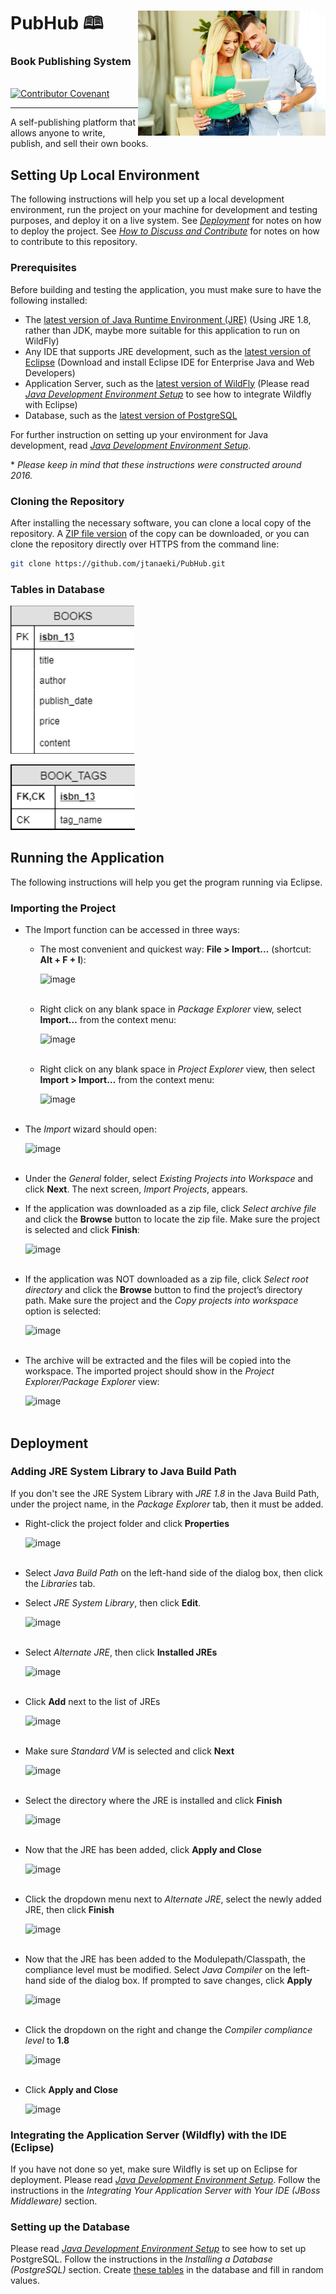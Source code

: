 # PubHub 🕮 <img align="right" width="300" height="200" src="WebContent/resources/imgs/ebook3.jpg">
### Book Publishing System
<br>
<a href="CODE_OF_CONDUCT.md">
    <img alt="Contributor Covenant" src="https://img.shields.io/badge/Contributor%20Covenant-2.0-4baaaa.svg" />
</a>

---

A self-publishing platform that allows anyone to write, publish, and sell their own books.

## Setting Up Local Environment
The following instructions will help you set up a local development environment, run the project on your machine for development and testing purposes, and deploy it on a live system. See [*Deployment*](https://github.com/jtanaeki/PubHub/blob/main/README.md#deployment) for notes on how to deploy the project. See [*How to Discuss and Contribute*](https://github.com/jtanaeki/PubHub#how-to-discuss-and-contribute) for notes on how to contribute to this repository.

### Prerequisites
Before building and testing the application, you must make sure to have the following installed:
- The [latest version of Java Runtime Environment (JRE)](https://www.oracle.com/java/technologies/javase-jre8-downloads.html) (Using JRE 1.8, rather than JDK, maybe more suitable for this application to run on WildFly)
- Any IDE that supports JRE development, such as the [latest version of Eclipse](https://www.eclipse.org/downloads/packages/) (Download and install Eclipse IDE for Enterprise Java and Web Developers)
- Application Server, such as the [latest version of WildFly](https://www.wildfly.org/downloads/) (Please read [*Java Development Environment Setup*](Java%20Development%20Environment%20Setup.pdf) to see how to integrate Wildfly with Eclipse)
- Database, such as the [latest version of PostgreSQL](https://www.enterprisedb.com/downloads/postgres-postgresql-downloads)

For further instruction on setting up your environment for Java development, read [*Java Development Environment Setup*](Java%20Development%20Environment%20Setup.pdf).

\* *Please keep in mind that these instructions were constructed around 2016.*

### Cloning the Repository
After installing the necessary software, you can clone a local copy of the repository. A [ZIP file version](https://github.com/jtanaeki/PubHub/archive/refs/heads/main.zip) of the copy can be downloaded, or you can clone the repository directly over HTTPS from the command line:

```bash
git clone https://github.com/jtanaeki/PubHub.git
```

### Tables in Database
![Image of Books Table](database_files/books-table.png)

![Image of Books_Tags Table](database_files/books_tags-table.png)

## Running the Application
The following instructions will help you get the program running via Eclipse.

### Importing the Project

- The Import function can be accessed in three ways:
  - The most convenient and quickest way: **File > Import…** (shortcut: **Alt + F + I**):

       ![image](https://user-images.githubusercontent.com/55217672/118418913-5e5ea300-b688-11eb-8ce7-314bf4d58332.png)<br /><br />

  - Right click on any blank space in *Package Explorer* view, select **Import…** from the context menu:

       ![image](https://user-images.githubusercontent.com/55217672/118419010-c90fde80-b688-11eb-8b66-e87a79240128.png)<br /><br />

  - Right click on any blank space in _Project Explorer_ view, then select **Import > Import…** from the context menu:

       ![image](https://user-images.githubusercontent.com/55217672/118419021-d4fba080-b688-11eb-9536-fd28a18a5957.png)<br /><br />

- The _Import_ wizard should open:

    ![image](https://user-images.githubusercontent.com/55217672/118419042-e5ac1680-b688-11eb-8fc4-791adebada69.png)<br /><br />

- Under the *General* folder, select *Existing Projects into Workspace* and click **Next**. The next screen, _Import Projects_, appears.       

- If the application was downloaded as a zip file, click _Select archive file_ and click the **Browse** button to locate the zip file. Make sure the project is selected and click **Finish**:

    ![image](https://user-images.githubusercontent.com/55217672/118419097-0c6a4d00-b689-11eb-879d-4f1f29e1af4d.png)<br /><br />

- If the application was NOT downloaded as a zip file, click _Select root directory_ and click the **Browse** button to find the project’s directory path. Make sure the project and the *Copy projects into workspace* option is selected:

    ![image](https://user-images.githubusercontent.com/55217672/118419200-610dc800-b689-11eb-8629-ee35afe1a925.png)<br /><br />

- The archive will be extracted and the files will be copied into the workspace. The imported project should show in the *Project Explorer/Package Explorer* view:

    ![image](https://user-images.githubusercontent.com/55217672/118419242-6ec34d80-b689-11eb-8fb6-32f9cb417273.png)<br /><br />

## Deployment
### Adding JRE System Library to Java Build Path
If you don't see the JRE System Library with _JRE 1.8_ in the Java Build Path, under the project name, in the _Package Explorer_ tab, then it must be added.

- Right-click the project folder and click **Properties**

    ![image](https://user-images.githubusercontent.com/55217672/119072766-127a6980-b9ba-11eb-941f-f91fb74b9c18.png)<br /><br />

- Select *Java Build Path* on the left-hand side of the dialog box, then click the *Libraries* tab. 
- Select _JRE System Library_, then click **Edit**.

    ![image](https://user-images.githubusercontent.com/55217672/119073453-6043a180-b9bb-11eb-94d7-9d3d50b1add5.png)<br /><br />
    
- Select _Alternate JRE_, then click **Installed JREs**

    ![image](https://user-images.githubusercontent.com/55217672/119232258-9899cb80-baf2-11eb-97a5-ac95c7c491cb.png)<br /><br />
    
- Click **Add** next to the list of JREs

    ![image](https://user-images.githubusercontent.com/55217672/119275422-fad1f980-bbe2-11eb-879c-4da6f0c1929e.png)<br /><br />
    
- Make sure _Standard VM_ is selected and click **Next**

    ![image](https://user-images.githubusercontent.com/55217672/119426337-04d52480-bcd7-11eb-8993-9e1b5c937518.png)<br /><br />
    
- Select the directory where the JRE is installed and click **Finish**

    ![image](https://user-images.githubusercontent.com/55217672/119427213-a8730480-bcd8-11eb-9bb7-32d278670296.png)<br /><br />
    
- Now that the JRE has been added, click **Apply and Close**

    ![image](https://user-images.githubusercontent.com/55217672/119427525-2c2cf100-bcd9-11eb-805b-e4d65d2e4745.png)<br /><br />
    
- Click the dropdown menu next to _Alternate JRE_, select the newly added JRE, then click **Finish**

    ![image](https://user-images.githubusercontent.com/55217672/119427900-ed4b6b00-bcd9-11eb-85ac-7c9beb2a201e.png)<br /><br />

- Now that the JRE has been added to the Modulepath/Classpath, the compliance level must be modified. Select *Java Compiler* on the left-hand side of the dialog box. If prompted to save changes, click **Apply**

    ![image](https://user-images.githubusercontent.com/55217672/119429967-ea527980-bcdd-11eb-8302-3da98f27941a.png)<br /><br />

-   Click the dropdown on the right and change the _Compiler compliance level_ to **1.8**

    ![image](https://user-images.githubusercontent.com/55217672/119073496-74879e80-b9bb-11eb-9422-d206939ed155.png)<br /><br />
    
- Click **Apply and Close**

    ![image](https://user-images.githubusercontent.com/55217672/119428291-96926100-bcda-11eb-8d20-2caa91d7b1f3.png)
  
### Integrating the Application Server (Wildfly) with the IDE (Eclipse)
If you have not done so yet, make sure Wildfly is set up on Eclipse for deployment. Please read [*Java Development Environment Setup*](Java%20Development%20Environment%20Setup.pdf). Follow the instructions in the *Integrating Your Application Server with Your IDE (JBoss Middleware)* section.

### Setting up the Database
Please read [*Java Development Environment Setup*](Java%20Development%20Environment%20Setup.pdf) to see how to set up PostgreSQL. Follow the instructions in the *Installing a Database (PostgreSQL)* section. Create [these tables](https://github.com/jtanaeki/PubHub#tables-in-database) in the database and fill in random values.
